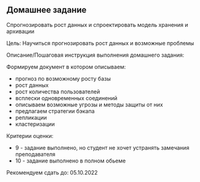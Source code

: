 ## Домашнее задание

Спрогнозировать рост данных и спроектировать модель хранения и архивации

Цель:
Научиться прогнозировать рост данных и возможные проблемы

Описание/Пошаговая инструкция выполнения домашнего задания:

Формируем документ в котором описываем:

- прогноз по возможному росту базы
- рост данных
- рост количества пользователей
- всплески одновременных соединений
- описываем возможные угрозы и методы защиты от них
- предлагаем стратегии бэкапа
- репликации
- кластеризации


Критерии оценки:
- 9 - задание выполнено, но студент не хочет устранять замечания преподавателя
- 10 - задание выполнено в полном обьеме

Рекомендуем сдать до: 05.10.2022





